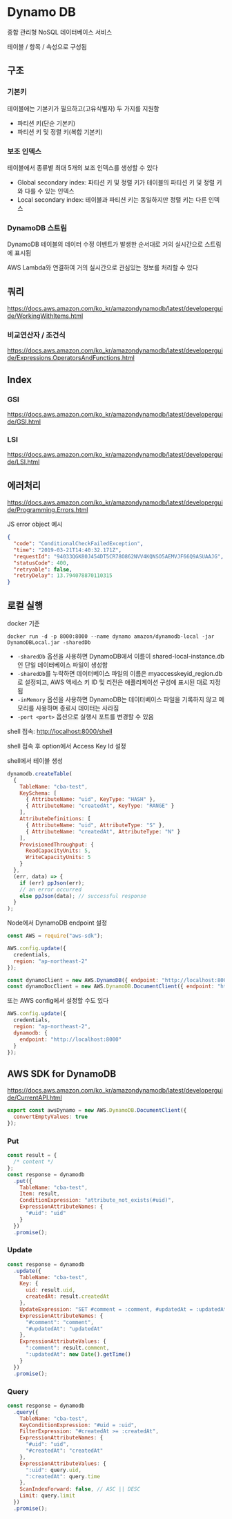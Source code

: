 # Dynamo DB

종합 관리형 NoSQL 데이터베이스 서비스

테이블 / 항목 / 속성으로 구성됨

## 구조

### 기본키

테이블에는 기본키가 필요하고(고유식별자) 두 가지를 지원함

- 파티션 키(단순 기본키)
- 파티션 키 및 정렬 키(복합 기본키)

### 보조 인덱스

테이블에서 종류별 최대 5개의 보조 인덱스를 생성할 수 있다

- Global secondary index: 파티션 키 및 정렬 키가 테이블의 파티션 키 및 정렬 키와 다를 수 있는 인덱스
- Local secondary index: 테이블과 파티션 키는 동일하지만 정렬 키는 다른 인덱스

### DynamoDB 스트림

DynamoDB 테이블의 데이터 수정 이벤트가 발생한 순서대로 거의 실시간으로 스트림에 표시됨

AWS Lambda와 연결하여 거의 실시간으로 관심있는 정보를 처리할 수 있다

## 쿼리

<https://docs.aws.amazon.com/ko_kr/amazondynamodb/latest/developerguide/WorkingWithItems.html>

### 비교연산자 / 조건식

<https://docs.aws.amazon.com/ko_kr/amazondynamodb/latest/developerguide/Expressions.OperatorsAndFunctions.html>

## Index

### GSI

<https://docs.aws.amazon.com/ko_kr/amazondynamodb/latest/developerguide/GSI.html>

### LSI

<https://docs.aws.amazon.com/ko_kr/amazondynamodb/latest/developerguide/LSI.html>

## 에러처리

<https://docs.aws.amazon.com/ko_kr/amazondynamodb/latest/developerguide/Programming.Errors.html>

JS error object 예시

```json
{
  "code": "ConditionalCheckFailedException",
  "time": "2019-03-21T14:40:32.171Z",
  "requestId": "94033QGK80J454DT5CR78O862NVV4KQNSO5AEMVJF66Q9ASUAAJG",
  "statusCode": 400,
  "retryable": false,
  "retryDelay": 13.794078870110315
}
```

## 로컬 실행

docker 기준

`docker run -d -p 8000:8000 --name dynamo amazon/dynamodb-local -jar DynamoDBLocal.jar -sharedDb`

- `-sharedDb` 옵션을 사용하면 DynamoDB에서 이름이 shared-local-instance.db인 단일 데이터베이스 파일이 생성함
- `-sharedDb`를 누락하면 데이터베이스 파일의 이름은 myaccesskeyid_region.db로 설정되고, AWS 액세스 키 ID 및 리전은 애플리케이션 구성에 표시된 대로 지정됨
- `-inMemory` 옵션을 사용하면 DynamoDB는 데이터베이스 파일을 기록하지 않고 메모리를 사용하며 종료시 데이터는 사라짐
- `-port <port>` 옵션으로 실행시 포트를 변경할 수 있음

shell 접속: <http://localhost:8000/shell>

shell 접속 후 option에서 Access Key Id 설정

shell에서 테이블 생성

```js
dynamodb.createTable(
  {
    TableName: "cba-test",
    KeySchema: [
      { AttributeName: "uid", KeyType: "HASH" },
      { AttributeName: "createdAt", KeyType: "RANGE" }
    ],
    AttributeDefinitions: [
      { AttributeName: "uid", AttributeType: "S" },
      { AttributeName: "createdAt", AttributeType: "N" }
    ],
    ProvisionedThroughput: {
      ReadCapacityUnits: 5,
      WriteCapacityUnits: 5
    }
  },
  (err, data) => {
    if (err) ppJson(err);
    // an error occurred
    else ppJson(data); // successful response
  }
);
```

Node에서 DynamoDB endpoint 설정

```js
const AWS = require("aws-sdk");

AWS.config.update({
  credentials,
  region: "ap-northeast-2"
});

const dynamoClient = new AWS.DynamoDB({ endpoint: "http://localhost:8000" });
const dynamoDocClient = new AWS.DynamoDB.DocumentClient({ endpoint: "http://localhost:8000" });
```

또는 AWS config에서 설정할 수도 있다

```js
AWS.config.update({
  credentials,
  region: "ap-northeast-2",
  dynamodb: {
    endpoint: "http://localhost:8000"
  }
});
```

## AWS SDK for DynamoDB

<https://docs.aws.amazon.com/ko_kr/amazondynamodb/latest/developerguide/CurrentAPI.html>

```js
export const awsDynamo = new AWS.DynamoDB.DocumentClient({
  convertEmptyValues: true
});
```

### Put

```js
const result = {
  /* content */
};
const response = dynamodb
  .put({
    TableName: "cba-test",
    Item: result,
    ConditionExpression: "attribute_not_exists(#uid)",
    ExpressionAttributeNames: {
      "#uid": "uid"
    }
  })
  .promise();
```

### Update

```js
const response = dynamodb
  .update({
    TableName: "cba-test",
    Key: {
      uid: result.uid,
      createdAt: result.createdAt
    },
    UpdateExpression: "SET #comment = :comment, #updatedAt = :updatedAt",
    ExpressionAttributeNames: {
      "#comment": "comment",
      "#updatedAt": "updatedAt"
    },
    ExpressionAttributeValues: {
      ":comment": result.comment,
      ":updatedAt": new Date().getTime()
    }
  })
  .promise();
```

### Query

```js
const response = dynamodb
  .query({
    TableName: "cba-test",
    KeyConditionExpression: "#uid = :uid",
    FilterExpression: "#createdAt >= :createdAt",
    ExpressionAttributeNames: {
      "#uid": "uid",
      "#createdAt": "createdAt"
    },
    ExpressionAttributeValues: {
      ":uid": query.uid,
      ":createdAt": query.time
    },
    ScanIndexForward: false, // ASC || DESC
    Limit: query.limit
  })
  .promise();
```

